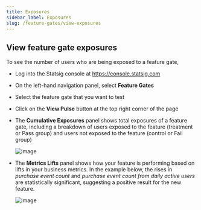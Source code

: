 ```yaml
---
title: Exposures
sidebar_label: Exposures
slug: /feature-gates/view-exposures
---
```


## View feature gate exposures

To see the number of users who are being exposed to a feature gate, 
- Log into the Statsig console at https://console.statsig.com 
- On the left-hand navigation panel, select **Feature Gates**
- Select the feature gate that you want to test
- Click on the **View Pulse** button at the top right corner of the page
- The **Cumulative Exposures** panel shows total exposures of a feature gate, including a breakdown of users exposed to the feature (treatment or Pass group) and users not exposed to the feature (control or Fail group)

  ![image](https://user-images.githubusercontent.com/1315028/129078949-7cdb79f7-6ab3-4c13-9489-9952e8fabd5a.png)

- The **Metrics Lifts** panel shows how your feature is performing based on lifts in your business metrics. In the example below, the rises in *purchase event count* and *purchase event count from daily active users* are statistically significant, suggesting a positive result for the new feature. 

  ![image](https://user-images.githubusercontent.com/1315028/129078877-18dfed73-be72-48f1-90e4-4ad6cc138a07.png)
